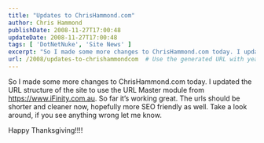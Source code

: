 ```yaml
---
title: "Updates to ChrisHammond.com"
author: Chris Hammond
publishDate: 2008-11-27T17:00:48
updateDate: 2008-11-27T17:00:48
tags: [ 'DotNetNuke', 'Site News' ]
excerpt: "So I made some more changes to ChrisHammond.com today. I updated the URL structure of the site to use the URL Master module from https://www.iFinity.com.au. So far it’s working great. The urls should be shorter and cleaner now, hopefully more SEO friendly as well. Take a look around, if you see anything wrong let me know.  Happy Thanksgiving!!!!"
url: /2008/updates-to-chrishammondcom  # Use the generated URL with year
---
```

<p>So I made some more changes to ChrisHammond.com today. I updated the URL structure of the site to use the URL Master module from <a href="https://www.iFinity.com.au">https://www.iFinity.com.au</a>. So far it’s working great. The urls should be shorter and cleaner now, hopefully more SEO friendly as well. Take a look around, if you see anything wrong let me know.</p>  <p>Happy Thanksgiving!!!!</p>
